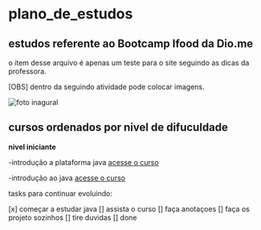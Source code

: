 # plano_de_estudos
## estudos referente ao Bootcamp Ifood da Dio.me

o item desse arquivo é apenas um teste para o site seguindo as dicas da professora.

[OBS] dentro da seguindo atividade pode colocar imagens.


![foto inagural](https://user-images.githubusercontent.com/103151575/195217928-97882978-d27d-42e5-8fe3-2437d491e2f5.png)

## cursos ordenados por nivel de difuculdade

**nivel iniciante**

-introdução a plataforma java [acesse o curso](https://www.youtube.com/watch?v=sTX0UEplF54&list=PLHz_AreHm4dkI2ZdjTwZA4mPMxWTfNSpR)

-introdução ao java [acesse o curso](https://www.youtube.com/watch?v=mRryrODqQcw&list=PLJ0AcghBBWSi6nK2CUkw9ngvwWB1gE8mL)

tasks para continuar evoluindo:

[x] começar a estudar java
[] assista o curso
[] faça anotaçoes
[] faça os projeto sozinhos
[] tire duvidas 
[] done 

